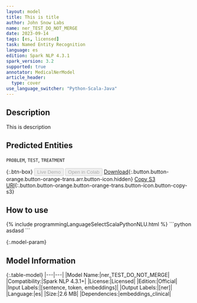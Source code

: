 ```yaml
---
layout: model
title: This is title
author: John Snow Labs
name: ner_TEST_DO_NOT_MERGE
date: 2023-09-14
tags: [es, licensed]
task: Named Entity Recognition
language: es
edition: Spark NLP 4.3.1
spark_version: 3.2
supported: true
annotator: MedicalNerModel
article_header:
  type: cover
use_language_switcher: "Python-Scala-Java"
---
```


## Description

This is description

## Predicted Entities

`PROBLEM`, `TEST`, `TREATMENT`

{:.btn-box}
<button class="button button-orange" disabled>Live Demo</button>
<button class="button button-orange" disabled>Open in Colab</button>
[Download](https://s3.amazonaws.com/models-hub-auxdata/clinical/models/ner_TEST_DO_NOT_MERGE_es_4.3.1_3.2_1694707120782.zip){:.button.button-orange.button-orange-trans.arr.button-icon.hidden}
[Copy S3 URI](s3://models-hub-auxdata/clinical/models/ner_TEST_DO_NOT_MERGE_es_4.3.1_3.2_1694707120782.zip){:.button.button-orange.button-orange-trans.button-icon.button-copy-s3}

## How to use



<div class="tabs-box" markdown="1">
{% include programmingLanguageSelectScalaPythonNLU.html %}
```python
asdasd
```

</div>

{:.model-param}
## Model Information

{:.table-model}
|---|---|
|Model Name:|ner_TEST_DO_NOT_MERGE|
|Compatibility:|Spark NLP 4.3.1+|
|License:|Licensed|
|Edition:|Official|
|Input Labels:|[sentence, token, embeddings]|
|Output Labels:|[ner]|
|Language:|es|
|Size:|2.6 MB|
|Dependencies:|embeddings_clinical|